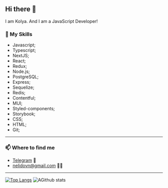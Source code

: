 ## Hi there 👋
I am Kolya. And I am a JavaScript Developer! 
### 📶 My Skills
- Javascript;
- Typescript;
- NextJS;
- React;
- Redux;
- Node.js;
- PostgreSQL;
- Express;
- Sequelize;
- Redis;
- Contentful;
- MUI;
- Styled-components;
- Storybook;
- CSS;
- HTML;
- Git;
---
  ### 📫  Where to find me
- [Telegram](https://telegram.org/solarbonus) 📱
- nelidovn@gmail.com 💁‍♂️
---
[![Top Langs](https://github-readme-stats.vercel.app/api/top-langs/?username=cocaKolya)](https://github.com/cocaKolya/github-readme-stats) ![AGithub stats](https://github-readme-stats.vercel.app/api?username=cocaKolya&show_icons=true&theme=default)

<!--
**cocaKolya/cocaKolya** is a ✨ _special_ ✨ repository because its `README.md` (this file) appears on your GitHub profile.

Here are some ideas to get you started:

- 🔭 I’m currently working on ...
- 🌱 I’m currently learning ...
- 👯 I’m looking to collaborate on ...
- 🤔 I’m looking for help with ...
- 💬 Ask me about ...
- 📫 How to reach me: ...
- 😄 Pronouns: ...
- ⚡ Fun fact: ...
-->
